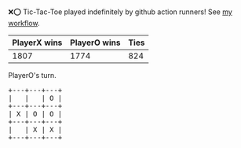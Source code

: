 :x::o: Tic-Tac-Toe played indefinitely by github action runners! See [my workflow](.github/workflows/play.yaml).

|PlayerX wins|PlayerO wins|Ties|
|-|-|-|
|1807|1774|824|

PlayerO's turn.

<pre>
+---+---+---+
|   |   | O |
+---+---+---+
| X | O | O |
+---+---+---+
|   | X | X |
+---+---+---+
</pre>